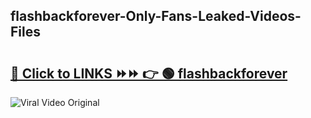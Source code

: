 
 ## flashbackforever-Only-Fans-Leaked-Videos-Files

# <h2><a href="https://mediaupload.pro?flashbackforever">🔗 Click to LINKS ⏩⏩ 👉 🟢 flashbackforever </a></h2>

<a href="https://mediaupload.pro?flashbackforever" rel="nofollow" data-target="animated-image.originalLink"><img src="https://i.ibb.co.com/xMMVF88/686577567.gif" alt="Viral Video Original" style="max-width: 100%; display: inline-block;" data-target="animated-image.originalImage"></a>